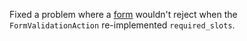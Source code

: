 Fixed a problem where a [form](forms) wouldn't reject when the `FormValidationAction`
re-implemented `required_slots`.
